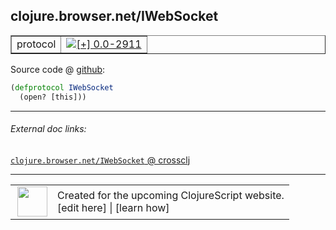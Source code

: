 ## clojure.browser.net/IWebSocket



 <table border="1">
<tr>
<td>protocol</td>
<td><a href="https://github.com/cljsinfo/cljs-api-docs/tree/0.0-2911"><img valign="middle" alt="[+] 0.0-2911" title="Added in 0.0-2911" src="https://img.shields.io/badge/+-0.0--2911-lightgrey.svg"></a> </td>
</tr>
</table>









Source code @ [github]():

```clj
(defprotocol IWebSocket
  (open? [this]))
```

<!--
Repo - tag - source tree - lines:

 <pre>

</pre>

-->

---



###### External doc links:

[`clojure.browser.net/IWebSocket` @ crossclj](http://crossclj.info/fun/clojure.browser.net.cljs/IWebSocket.html)<br>

---

 <table>
<tr><td>
<img valign="middle" align="right" width="48px" src="http://i.imgur.com/Hi20huC.png">
</td><td>
Created for the upcoming ClojureScript website.<br>
[edit here] | [learn how]
</td></tr></table>

[edit here]:https://github.com/cljsinfo/cljs-api-docs/blob/master/cljsdoc/clojure.browser.net/IWebSocket.cljsdoc
[learn how]:https://github.com/cljsinfo/cljs-api-docs/wiki/cljsdoc-files

<!--

This information was too distracting to show to readers, but I'll leave it
commented here since it is helpful to:

- pretty-print the data used to generate this document
- and show how to retrieve that data



The API data for this symbol:

```clj
{:ns "clojure.browser.net",
 :name "IWebSocket",
 :name-encode "IWebSocket",
 :history [["+" "0.0-2911"]],
 :type "protocol",
 :full-name-encode "clojure.browser.net/IWebSocket",
 :source {:code "(defprotocol IWebSocket\n  (open? [this]))",
          :title "Source code",
          :repo "clojurescript",
          :tag "r1.8.51",
          :filename "src/main/cljs/clojure/browser/net.cljs",
          :lines [143 144],
          :url "https://github.com/clojure/clojurescript/blob/r1.8.51/src/main/cljs/clojure/browser/net.cljs#L143-L144"},
 :methods [{:name "open?", :signature ["[this]"], :docstring nil}],
 :full-name "clojure.browser.net/IWebSocket",
 :cljsdoc-url "https://github.com/cljsinfo/cljs-api-docs/blob/master/cljsdoc/clojure.browser.net/IWebSocket.cljsdoc"}

```

Retrieve the API data for this symbol:

```clj
;; from Clojure REPL
(require '[clojure.edn :as edn])
(-> (slurp "https://raw.githubusercontent.com/cljsinfo/cljs-api-docs/catalog/cljs-api.edn")
    (edn/read-string)
    (get-in [:symbols "clojure.browser.net/IWebSocket"]))
```

-->
